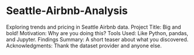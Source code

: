 # Seattle-Airbnb-Analysis
Exploring trends and pricing in Seattle Airbnb data.
Project Title: Big and bold!
Motivation: Why are you doing this?
Tools Used: Like Python, pandas, and Jupyter.
Findings Summary: A short teaser about what you discovered.
Acknowledgments: Thank the dataset provider and anyone else.
